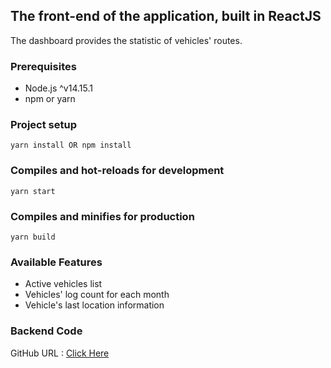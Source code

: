 ## The front-end of the application, built in ReactJS

The dashboard provides the statistic of vehicles' routes.

### Prerequisites

* Node.js ^v14.15.1
* npm or yarn


### Project setup
```
yarn install OR npm install
```

### Compiles and hot-reloads for development
```
yarn start
```

### Compiles and minifies for production
```
yarn build
```

### Available Features

* Active vehicles list
* Vehicles' log count for each month
* Vehicle's last location information


### Backend Code

GitHub URL : [Click Here](https://github.com/dilannet777/netcorp_app_api)
